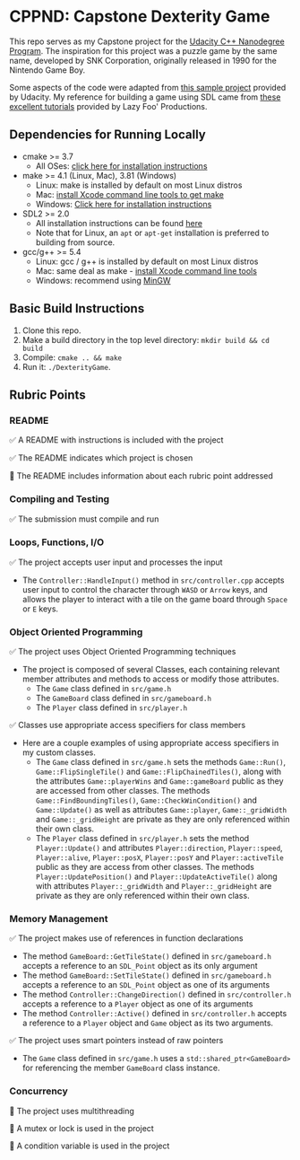 # CPPND: Capstone Dexterity Game

This repo serves as my Capstone project for the [Udacity C++ Nanodegree Program](https://www.udacity.com/course/c-plus-plus-nanodegree--nd213). The inspiration for this project was a puzzle game by the same name, developed by SNK Corporation, originally released in 1990 for the Nintendo Game Boy.

Some aspects of the code were adapted from [this sample project](https://github.com/udacity/CppND-Capstone-Snake-Game) provided by Udacity. My reference for building a game using SDL came from [these excellent tutorials](https://lazyfoo.net/tutorials/SDL/) provided by Lazy Foo' Productions.

## Dependencies for Running Locally

* cmake >= 3.7
  * All OSes: [click here for installation instructions](https://cmake.org/install/)
* make >= 4.1 (Linux, Mac), 3.81 (Windows)
  * Linux: make is installed by default on most Linux distros
  * Mac: [install Xcode command line tools to get make](https://developer.apple.com/xcode/features/)
  * Windows: [Click here for installation instructions](http://gnuwin32.sourceforge.net/packages/make.htm)
* SDL2 >= 2.0
  * All installation instructions can be found [here](https://wiki.libsdl.org/Installation)
  * Note that for Linux, an `apt` or `apt-get` installation is preferred to building from source.
* gcc/g++ >= 5.4
  * Linux: gcc / g++ is installed by default on most Linux distros
  * Mac: same deal as make - [install Xcode command line tools](https://developer.apple.com/xcode/features/)
  * Windows: recommend using [MinGW](http://www.mingw.org/)

## Basic Build Instructions

1. Clone this repo.
2. Make a build directory in the top level directory: `mkdir build && cd build`
3. Compile: `cmake .. && make`
4. Run it: `./DexterityGame`.

## Rubric Points

### README

:white_check_mark: A README with instructions is included with the project

:white_check_mark: The README indicates which project is chosen

:white_square_button: The README includes information about each rubric point addressed

### Compiling and Testing

:white_check_mark: The submission must compile and run

### Loops, Functions, I/O

:white_check_mark: The project accepts user input and processes the input

- The `Controller::HandleInput()` method in `src/controller.cpp` accepts user input to control the character through `WASD` or `Arrow` keys, and allows the player to interact with a tile on the game board through `Space` or `E` keys.

### Object Oriented Programming

:white_check_mark: The project uses Object Oriented Programming techniques

- The project is composed of several Classes, each containing relevant member attributes and methods to access or modify those attributes.
  - The `Game` class defined in `src/game.h`
  - The `GameBoard` class defined in `src/gameboard.h`
  - The `Player` class defined in `src/player.h`

:white_check_mark: Classes use appropriate access specifiers for class members

- Here are a couple examples of using appropriate access specifiers in my custom classes.
  - The `Game` class defined in `src/game.h` sets the methods `Game::Run()`, `Game::FlipSingleTile()` and `Game::FlipChainedTiles()`, along with the attributes `Game::playerWins` and `Game::gameBoard` public as they are accessed from other classes. The methods `Game::FindBoundingTiles()`, `Game::CheckWinCondition()` and `Game::Update()` as well as attributes `Game::player`, `Game::_gridWidth` and `Game::_gridHeight` are private as they are only referenced within their own class.
  - The `Player` class defined in `src/player.h` sets the method `Player::Update()` and attributes `Player::direction`, `Player::speed`, `Player::alive`, `Player::posX`, `Player::posY` and `Player::activeTile` public as they are access from other classes. The methods `Player::UpdatePosition()` and `Player::UpdateActiveTile()` along with attributes `Player::_gridWidth` and `Player::_gridHeight` are private as they are only referenced within their own class.

### Memory Management

:white_check_mark: The project makes use of references in function declarations

- The method `GameBoard::GetTileState()` defined in `src/gameboard.h` accepts a reference to an `SDL_Point` object as its only argument
- The method `GameBoard::SetTileState()` defined in `src/gameboard.h` accepts a reference to an `SDL_Point` object as one of its arguments
- The method `Controller::ChangeDirection()` defined in `src/controller.h` accepts a reference to a `Player` object as one of its arguments
- The method `Controller::Active()` defined in `src/controller.h` accepts a reference to a `Player` object and `Game` object as its two arguments.

:white_check_mark: The project uses smart pointers instead of raw pointers

- The `Game` class defined in `src/game.h` uses a `std::shared_ptr<GameBoard>` for referencing the member `GameBoard` class instance.

### Concurrency

:black_square_button: The project uses multithreading

:black_square_button: A mutex or lock is used in the project

:black_square_button: A condition variable is used in the project
